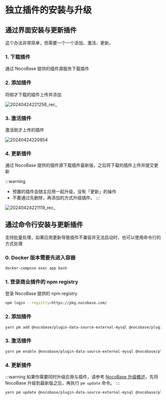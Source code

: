 # 独立插件的安装与升级

## 通过界面安装与更新插件

这个办法非常简单，但需要一个一个添加、激活、更新。

### 1. 下载插件

通过 NocoBase 提供的插件源服务下载插件

### 2. 添加插件

将刚才下载的插件上传并添加

![20240424221258_rec_](https://nocobase-docs.oss-cn-beijing.aliyuncs.com/20240424221258_rec_.gif)

### 3. 激活插件

激活刚才上传的插件

![20240424220854](https://nocobase-docs.oss-cn-beijing.aliyuncs.com/20240424220854.png)

### 4. 更新插件

通过 NocoBase 提供的插件源下载插件最新版，之后将下载的插件上传并提交更新

:::warning
- 预置的插件会随主应用一起升级，没有「更新」的操作
- 不要通过先删除，再添加的方式升级插件。
:::

![20240424221119_rec_](https://nocobase-docs.oss-cn-beijing.aliyuncs.com/20240424221119_rec_.gif)

## 通过命令行安装与更新插件

支持批量处理，如果应用更新导致插件不兼容并无法启动时，也可以使用命令行的方式处理

### 0. Docker 版本需要先进入容器

```bash
docker-compose exec app bash
```

### 1. 登录商业插件的 npm registry

登录 NocoBase 提供的 npm registry

```bash
npm login --registry=https://pkg.nocobase.com/
```

### 2. 添加插件

```bash
yarn pm add @nocobase/plugin-data-source-external-mysql @nocobase/plugin-embed --registry=https://pkg.nocobase.com/
```

### 3. 激活插件

```bash
yarn pm enable @nocobase/plugin-data-source-external-mysql @nocobase/plugin-embed
```

### 4. 更新插件

:::warning
如果你需要同时升级应用与插件，请参考 [NocoBase 升级概述](/welcome/getting-started/upgrading)，先将 NocoBase 升级到最新版之后，再执行 `pm update` 命令。
:::

```bash
yarn pm update @nocobase/plugin-data-source-external-mysql @nocobase/plugin-embed --registry=https://pkg.nocobase.com/
```
